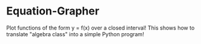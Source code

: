 # Equation-Grapher
Plot functions of the form y = f(x) over a closed interval!
This shows how to translate "algebra class" into a simple Python program!
